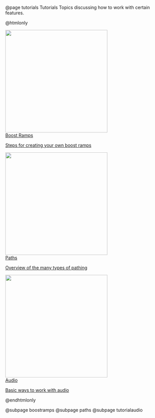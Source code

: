 @page tutorials Tutorials
Topics discussing how to work with certain features.

@htmlonly
<br>
<div class="pagebutton">
<a class="pagea" href="boostramps.html">
<div class="pagelink">
  <div class="pageimg"><img width=320 src="buttonimage.png" /></div>
  <div class="content">
    <div class="pageheading">Boost Ramps</div>
    <div class="pagedescription">
      <p>Steps for creating your own boost ramps</p>
    </div>
  </div>
</div>
</a>
</div>
<div class="pagebutton">
<a class="pagea" href="paths.html">
<div class="pagelink">
  <div class="pageimg"><img width=320 src="buttonimage.png" /></div>
  <div class="content">
    <div class="pageheading">Paths</div>
    <div class="pagedescription">
      <p>Overview of the many types of pathing</p>
    </div>
  </div>
</div>
</a>
</div>

<div class="pagebutton">
<a class="pagea" href="audio.html">
<div class="pagelink">
  <div class="pageimg"><img width=320 src="buttonimage.png" /></div>
  <div class="content">
    <div class="pageheading">Audio</div>
    <div class="pagedescription">
      <p>Basic ways to work with audio</p>
    </div>
  </div>
</div>
</a>
</div>
@endhtmlonly

@subpage boostramps
@subpage paths
@subpage tutorialaudio

